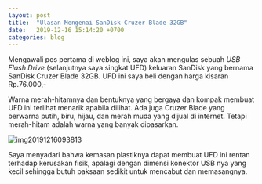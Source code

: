 ```yaml
---
layout: post
title:  "Ulasan Mengenai SanDisk Cruzer Blade 32GB"
date:   2019-12-16 15:14:20 +0700
categories: blog
---
```

Mengawali pos pertama di weblog ini, saya akan mengulas sebuah _USB Flash Drive_ (selanjutnya saya singkat UFD) keluaran SanDisk yang bernama SanDisk Cruzer Blade 32GB. UFD ini saya beli dengan harga kisaran Rp.76.000,-

Warna merah-hitamnya dan bentuknya yang bergaya dan kompak membuat UFD ini terlihat menarik apabila dilihat. Ada juga Cruzer Blade yang berwarna putih, biru, hijau, dan merah muda yang dijual di internet. Tetapi merah-hitam adalah warna yang banyak dipasarkan.

![img20191216093813](https://adhiansyahancha.files.wordpress.com/2019/12/img20191216093813.jpg)

Saya menyadari bahwa kemasan plastiknya dapat membuat UFD ini rentan terhadap kerusakan fisik, apalagi dengan dimensi konektor USB nya yang kecil sehingga butuh paksaan sedikit untuk mencabut dan memasangnya.
